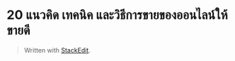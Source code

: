 20 แนวคิด เทคนิค และวิธีการขายของออนไลน์ให้ขายดี
===


> Written with [StackEdit](https://stackedit.io/).
<!--stackedit_data:
eyJoaXN0b3J5IjpbLTIxMDQ0OTEwMV19
-->
